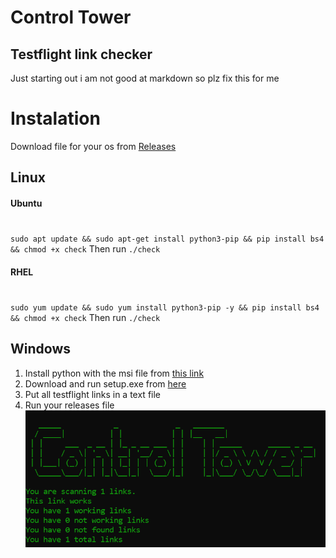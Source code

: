 # Control Tower
## Testflight link checker

Just starting out i am not good at markdown so plz fix this for me
# Instalation
Download file for your os from [Releases](https://github.com/dontbanmeplz/control-tower/releases/tag/release)
## Linux
#### Ubuntu
#
`sudo apt update && sudo apt-get install python3-pip && pip install bs4 && chmod +x check`
Then run `./check`
#### RHEL
#
`sudo yum update && sudo yum install python3-pip -y && pip install bs4 && chmod +x check`
Then run `./check`
## Windows
1. Install python with the msi file from [this link](https://www.python.org/ftp/python/3.8.5/python-3.8.5-amd64.exe)
2. Download and run setup.exe from [here](https://github.com/dontbanmeplz/control-tower/releases/download/release/setup.exe)
3. Put all testflight links in a text file
4. Run your releases file
![picture](pictures/startup.png)

